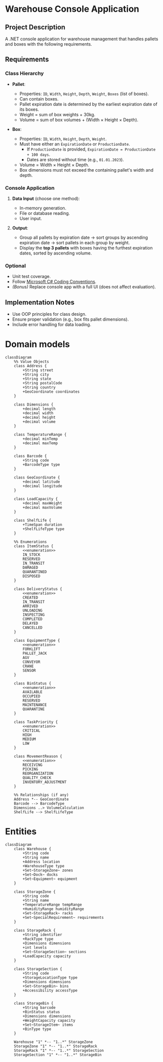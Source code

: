 # Warehouse Console Application

## Project Description
A .NET console application for warehouse management that handles pallets and boxes with the following requirements.

## Requirements

### Class Hierarchy
- **Pallet**:
  - Properties: `ID`, `Width`, `Height`, `Depth`, `Weight`, `Boxes` (list of boxes).
  - Can contain boxes.
  - Pallet expiration date is determined by the earliest expiration date of its boxes.
  - Weight = sum of box weights + 30kg.
  - Volume = sum of box volumes + (Width × Height × Depth).

- **Box**:
  - Properties: `ID`, `Width`, `Height`, `Depth`, `Weight`.
  - Must have either an `ExpirationDate` or `ProductionDate`.
    - If `ProductionDate` is provided, `ExpirationDate = ProductionDate + 100 days`.
    - Dates are stored without time (e.g., `01.01.2023`).
  - Volume = Width × Height × Depth.
  - Box dimensions must not exceed the containing pallet's width and depth.

### Console Application
1. **Data Input** (choose one method):
   - In-memory generation.
   - File or database reading.
   - User input.

2. **Output**:
   - Group all pallets by expiration date → sort groups by ascending expiration date → sort pallets in each group by weight.
   - Display the **top 3 pallets** with boxes having the furthest expiration dates, sorted by ascending volume.

### Optional
- Unit test coverage.
- Follow [Microsoft C# Coding Conventions](https://learn.microsoft.com/en-us/dotnet/csharp/fundamentals/coding-style/coding-conventions).
- *(Bonus)* Replace console app with a full UI (does not affect evaluation).

## Implementation Notes
- Use OOP principles for class design.
- Ensure proper validation (e.g., box fits pallet dimensions).
- Include error handling for data loading.  

# Domain models  
```mermaid  
classDiagram
    %% Value Objects
    class Address {
        +String street
        +String city
        +String state
        +String postalCode
        +String country
        +GeoCoordinate coordinates
    }

    class Dimensions {
        +decimal length
        +decimal width
        +decimal height
        +decimal volume
    }

    class TemperatureRange {
        +decimal minTemp
        +decimal maxTemp
    }

    class Barcode {
        +String code
        +BarcodeType type
    }

    class GeoCoordinate {
        +decimal latitude
        +decimal longitude
    }

    class LoadCapacity {
        +decimal maxWeight
        +decimal maxVolume
    }

    class ShelfLife {
        +TimeSpan duration
        +ShelfLifeType type
    }

    %% Enumerations
    class ItemStatus {
        <<enumeration>>
        IN_STOCK
        RESERVED
        IN_TRANSIT
        DAMAGED
        QUARANTINED
        DISPOSED
    }

    class DeliveryStatus {
        <<enumeration>>
        CREATED
        IN_TRANSIT
        ARRIVED
        UNLOADING
        INSPECTING
        COMPLETED
        DELAYED
        CANCELLED
    }

    class EquipmentType {
        <<enumeration>>
        FORKLIFT
        PALLET_JACK
        AGV
        CONVEYOR
        CRANE
        SENSOR
    }

    class BinStatus {
        <<enumeration>>
        AVAILABLE
        OCCUPIED
        RESERVED
        MAINTENANCE
        QUARANTINE
    }

    class TaskPriority {
        <<enumeration>>
        CRITICAL
        HIGH
        MEDIUM
        LOW
    }

    class MovementReason {
        <<enumeration>>
        RECEIVING
        PICKING
        REORGANIZATION
        QUALITY_CHECK
        INVENTORY_ADJUSTMENT
    }

    %% Relationships (if any)
    Address *-- GeoCoordinate
    Barcode --> BarcodeType
    Dimensions ..> VolumeCalculation
    ShelfLife --> ShelfLifeType
```  
  
# Entities  
```mermaid  
classDiagram
    class Warehouse {
        +String code
        +String name
        +Address location
        +WarehouseType type
        +Set~StorageZone~ zones
        +Set~Dock~ docks
        +Set~Equipment~ equipment
    }

    class StorageZone {
        +String code
        +String name
        +TemperatureRange tempRange
        +HumidityRange humidityRange
        +Set~StorageRack~ racks
        +Set~SpecialRequirement~ requirements
    }

    class StorageRack {
        +String identifier
        +RackType type
        +Dimensions dimensions
        +int levels
        +Set~StorageSection~ sections
        +LoadCapacity capacity
    }

    class StorageSection {
        +String code
        +StorageLocationType type
        +Dimensions dimensions
        +Set~StorageBin~ bins
        +Accessibility accessType
    }

    class StorageBin {
        +String barcode
        +BinStatus status
        +Dimensions dimensions
        +WeightCapacity capacity
        +Set~StorageItem~ items
        +BinType type
    }

    Warehouse "1" *-- "1..*" StorageZone
    StorageZone "1" *-- "1..*" StorageRack
    StorageRack "1" *-- "1..*" StorageSection
    StorageSection "1" *-- "1..*" StorageBin  
```

